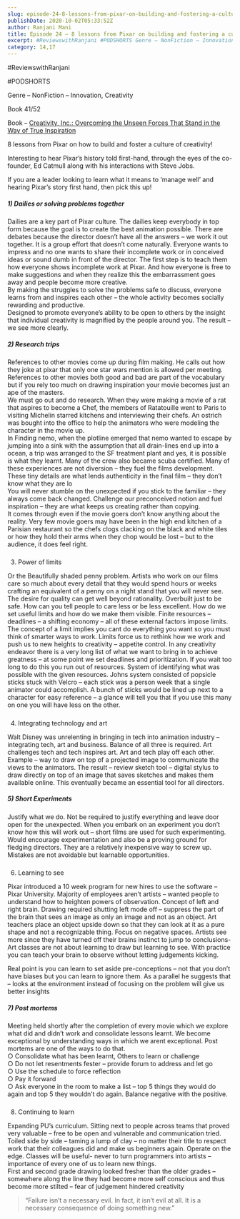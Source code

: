 ```yaml
---
slug: episode-24-8-lessons-from-pixar-on-building-and-fostering-a-culture-of-creativity
publishDate: 2020-10-02T05:33:52Z
author: Ranjani Mani
title: Episode 24 – 8 lessons from Pixar on building and fostering a culture of Creativity 
excerpt: #ReviewswithRanjani #PODSHORTS Genre – NonFiction – Innovation, Creativity Book 41/52 Book – Creativity, Inc.: Overcoming the Unseen Forces That Stand in the Way of True Inspiration 8 lessons from Pixar on how to build and foster a culture of creativity! Interesting to hear Pixar’s history told first-hand, through the eyes of the co-founder, Ed Catmull  ... 
category: 14,17
---
```


#ReviewswithRanjani

#PODSHORTS

Genre – NonFiction – Innovation, Creativity

Book 41/52

Book – [Creativity, Inc.: Overcoming the Unseen Forces That Stand in the Way of True Inspiration](https://www.goodreads.com/book/show/18077903-creativity-inc)

8 lessons from Pixar on how to build and foster a culture of creativity!

Interesting to hear Pixar’s history told first-hand, through the eyes of the co-founder, Ed Catmull along with his interactions with Steve Jobs.

If you are a leader looking to learn what it means to ‘manage well’ and hearing Pixar’s story first hand, then pick this up!

##### 1) Dailies or solving problems together

  
Dailies are a key part of Pixar culture. The dailies keep everybody in top form because the goal is to create the best animation possible. There are debates because the director doesn’t have all the answers – we work it out together. It is a group effort that doesn’t come naturally. Everyone wants to impress and no one wants to share their incomplete work or in conceived ideas or sound dumb in front of the director. The first step is to teach them how everyone shows incomplete work at Pixar. And how everyone is free to make suggestions and when they realize this the embarrassment goes away and people become more creative.  
By making the struggles to solve the problems safe to discuss, everyone learns from and inspires each other – the whole activity becomes socially rewarding and productive.  
Designed to promote everyone’s ability to be open to others by the insight that individual creativity is magnified by the people around you. The result – we see more clearly.

##### 2) Research trips

References to other movies come up during film making. He calls out how they joke at pixar that only one star wars mention is allowed per meeting. References to other movies both good and bad are part of the vocabulary but if you rely too much on drawing inspiration your movie becomes just an ape of the masters.  
We must go out and do research. When they were making a movie of a rat that aspires to become a Chef, the members of Ratatouille went to Paris to visiting Michelin starred kitchens and interviewing their chefs. An ostrich was bought into the office to help the animators who were modeling the character in the movie up.   
In Finding nemo, when the plotline emerged that nemo wanted to escape by jumping into a sink with the assumption that all drain-lines end up into a ocean, a trip was arranged to the SF treatment plant and yes, it is possible is what they learnt. Many of the crew also became scuba certified. Many of these experiences are not diversion – they fuel the films development. These tiny details are what lends authenticity in the final film – they don’t know what they are lo  
You will never stumble on the unexpected if you stick to the familiar – they always come back changed. Challenge our preconceived notion and fuel inspiration – they are what keeps us creating rather than copying.  
It comes through even if the movie goers don’t know anything about the reality. Very few movie goers may have been in the high end kitchen of a Parisian restaurant so the chefs clogs clacking on the black and white tiles or how they hold their arms when they chop would be lost – but to the audience, it does feel right. 

#####   
3) Power of limits

  
Or the Beautifully shaded penny problem. Artists who work on our films care so much about every detail that they would spend hours or weeks crafting an equivalent of a penny on a night stand that you will never see. The desire for quality can get well beyond rationality. Overbuilt just to be safe. How can you tell people to care less or be less excellent. How do we set useful limits and how do we make them visible. Finite resources – deadlines – a shifting economy – all of these external factors impose limits. The concept of a limit implies you cant do everything you want so you must think of smarter ways to work. Limits force us to rethink how we work and push us to new heights to creativity – appetite control. In any creativity endeavor there is a very long list of what we want to bring in to achieve greatness – at some point we set deadlines and prioritization. If you wait too long to do this you run out of resources. System of identifying what was possible with the given resources. Johns system consisted of popsicle sticks stuck with Velcro – each stick was a person week that a single animator could accomplish. A bunch of sticks would be lined up next to a character for easy reference – a glance will tell you that if you use this many on one you will have less on the other.

#####   
4) Integrating technology and art

  
Walt Disney was unrelenting in bringing in tech into animation industry – integrating tech, art and business. Balance of all three is required. Art challenges tech and tech inspires art. Art and tech play off each other. Example – way to draw on top of a projected image to communicate the views to the animators. The result – review sketch tool – digital stylus to draw directly on top of an image that saves sketches and makes them available online. This eventually became an essential tool for all directors. 

##### 5) Short Experiments

  
Justify what we do. Not be required to justify everything and leave door open for the unexpected. When you embark on an experiment you don’t know how this will work out – short films are used for such experimenting. Would encourage experimentation and also be a proving ground for fledging directors. They are a relatively inexpensive way to screw up. Mistakes are not avoidable but learnable opportunities.

#####   
6) Learning to see

Pixar introduced a 10 week program for new hires to use the software – Pixar University. Majority of employees aren’t artists – wanted people to understand how to heighten powers of observation. Concept of left and right brain. Drawing required shutting left mode off – suppress the part of the brain that sees an image as only an image and not as an object. Art teachers place an object upside down so that they can look at it as a pure shape and not a recognizable thing. Focus on negative spaces. Artists see more since they have turned off their brains instinct to jump to conclusions- Art classes are not about learning to draw but learning to see. With practice you can teach your brain to observe without letting judgements kicking.

Real point is you can learn to set aside pre-conceptions – not that you don’t have biases but you can learn to ignore them. As a parallel he suggests that – looks at the environment instead of focusing on the problem will give us better insights 

##### 7) Post mortems

  
Meeting held shortly after the completion of every movie which we explore what did and didn’t work and consolidate lessons learnt. We become exceptional by understanding ways in which we arent exceptional. Post mortems are one of the ways to do that.  
○ Consolidate what has been learnt, Others to learn or challenge  
○ Do not let resentments fester – provide forum to address and let go  
○ Use the schedule to force reflection   
○ Pay it forward  
○ Ask everyone in the room to make a list – top 5 things they would do again and top 5 they wouldn’t do again. Balance negative with the positive.

#####   
8) Continuing to learn

Expanding PU’s curriculum. Sitting next to people across teams that proved very valuable – free to be open and vulnerable and communication tried. Toiled side by side – taming a lump of clay – no matter their title to respect work that their colleagues did and make us beginners again. Operate on the edge. Classes will be useful- never to turn programmers into artists – importance of every one of us to learn new things.   
First and second grade drawing looked fresher than the older grades – somewhere along the line they had become more self conscious and thus become more stilted – fear of judgement hindered creativity  
  
  
> “Failure isn’t a necessary evil. In fact, it isn’t evil at all. It is a necessary consequence of doing something new.”